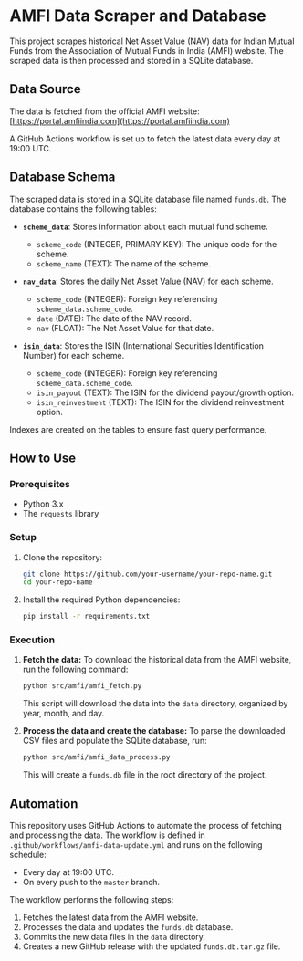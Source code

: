 # AMFI Data Scraper and Database

This project scrapes historical Net Asset Value (NAV) data for Indian Mutual Funds from the Association of Mutual Funds in India (AMFI) website. The scraped data is then processed and stored in a SQLite database.

## Data Source

The data is fetched from the official AMFI website: [https://portal.amfiindia.com](https://portal.amfiindia.com)

A GitHub Actions workflow is set up to fetch the latest data every day at 19:00 UTC.

## Database Schema

The scraped data is stored in a SQLite database file named `funds.db`. The database contains the following tables:

*   **`scheme_data`**: Stores information about each mutual fund scheme.
    *   `scheme_code` (INTEGER, PRIMARY KEY): The unique code for the scheme.
    *   `scheme_name` (TEXT): The name of the scheme.

*   **`nav_data`**: Stores the daily Net Asset Value (NAV) for each scheme.
    *   `scheme_code` (INTEGER): Foreign key referencing `scheme_data.scheme_code`.
    *   `date` (DATE): The date of the NAV record.
    *   `nav` (FLOAT): The Net Asset Value for that date.

*   **`isin_data`**: Stores the ISIN (International Securities Identification Number) for each scheme.
    *   `scheme_code` (INTEGER): Foreign key referencing `scheme_data.scheme_code`.
    *   `isin_payout` (TEXT): The ISIN for the dividend payout/growth option.
    *   `isin_reinvestment` (TEXT): The ISIN for the dividend reinvestment option.

Indexes are created on the tables to ensure fast query performance.

## How to Use

### Prerequisites

*   Python 3.x
*   The `requests` library

### Setup

1.  Clone the repository:
    ```bash
    git clone https://github.com/your-username/your-repo-name.git
    cd your-repo-name
    ```

2.  Install the required Python dependencies:
    ```bash
    pip install -r requirements.txt
    ```

### Execution

1.  **Fetch the data:**
    To download the historical data from the AMFI website, run the following command:
    ```bash
    python src/amfi/amfi_fetch.py
    ```
    This script will download the data into the `data` directory, organized by year, month, and day.

2.  **Process the data and create the database:**
    To parse the downloaded CSV files and populate the SQLite database, run:
    ```bash
    python src/amfi/amfi_data_process.py
    ```
    This will create a `funds.db` file in the root directory of the project.

## Automation

This repository uses GitHub Actions to automate the process of fetching and processing the data. The workflow is defined in `.github/workflows/amfi-data-update.yml` and runs on the following schedule:

*   Every day at 19:00 UTC.
*   On every push to the `master` branch.

The workflow performs the following steps:
1.  Fetches the latest data from the AMFI website.
2.  Processes the data and updates the `funds.db` database.
3.  Commits the new data files in the `data` directory.
4.  Creates a new GitHub release with the updated `funds.db.tar.gz` file.
